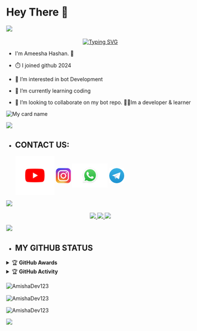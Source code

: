 <h1>Hey There 👋</h1>

<a><img src='https://i.imgur.com/LyHic3i.gif'/></a>

<!-- Typing SVG -->
<p align="center">
    <a href="https://github.com/AmishaDev123">
        <img align="center" src="https://readme-typing-svg.herokuapp.com/?size=30&width=500&lines=HI!!+This+is+Dark+Dragon%20+%20Official+..." alt="Typing SVG"/>
    </a>
</p>                                
 
- I'm Ameesha Hashan. 🥰
- ⏱️ I joined github 2024

- 👀 I’m interested in bot Development

- 🌱 I’m currently learning coding

- 💞️ I’m looking to collaborate on my bot repo.
👩‍💻Im a developer & learner


![My card name](https://cardivo.vercel.app/api?name=Ameesha%20Hashan&description=Hi,%20Welcome%20To%20My%20Git%20Profile%20😈&image=https://i.ibb.co/9vnxgVN/Picsart-22-10-19-23-24-15-518.jpg?v=4&s=10?v=4&backgroundColor=%23ecf0f1&instagram=mr.amiya.ofc&github=AmishaDev123&twitter=&pattern=leaf&colorPattern=%23eaeaea)


<a><img src='https://i.imgur.com/LyHic3i.gif'/></a>
- <h2 align="left">CONTACT US:</h2><p>  <a href="https://youtube.com/@Dragon-MD-OFC" target="blank"><img align="center" src="https://github.com/TechwithAmee1/TechwithAmee1/blob/main/Picsart_22-10-28_23-29-00-872.png" alt="https://youtube.com/channel/UCVSZitR2NTFW9K9wl-luCzQ" height="105" width="105" /></a>  <a href="https://instagram.com/mr.amiya.ofc" target="blank"><img align="center" src="https://github.com/TechwithAmee1/TechwithAmee1/blob/main/logo-ig-png-32464.png" alt="https://www.instagram.com/mr.amiya.ofc/" height="40" width="40" /></a>  <a href="https://wa.me/message/KZXTUVIGXKKZG1" target="blank"><img align="center" src="https://github.com/TechwithAmee1/TechwithAmee1/blob/main/IMG-20221027-WA0009.jpg" alt="https://wa.me/message/KZXTUVIGXKKZG1" height="65" width="95" /></a>  <a href="https://t.me/Mr_Amiya_OFC" target="blank"><img align="center" src="https://github.com/TechwithAmee1/TechwithAmee1/blob/main/Telegram_logo.svg.png" alt="https://t.me/Mr_Amiya_OFC" height="40" width="40" /></a> 
</p>
<a><img src='https://i.imgur.com/LyHic3i.gif'/></a>

<p align="center">
  <a href="https://github.com/AmishaDev123">
    <img src="https://img.shields.io/github/stars/AmishaDev123?style=plastic&label=Profile+Views&color=0000FF">
</a>
  <a href="https://github.com/AmishaDev123?tab=stars">
    <img src="https://img.shields.io/github/stars/AmishaDev123?style=plastic&label=Stars&color=0000FF">

  </a>
  <a href="https://github.com/AmishaDev123?tab=followers">
    <img src="https://img.shields.io/github/stars/AmishaDev123?style=plastic&label=Followers&color=0000FF">
</br>

<a><img src='https://i.imgur.com/LyHic3i.gif'/></a>

- <h2 align="left">MY GITHUB STATUS</h2>

<details>
    <summary>&#127942 <b>GitHub Awards</b></summary><br/>

![Github Trophy](https://github-profile-trophy.vercel.app/?username=AmishaDev123)

</details>

<details>
    <summary>&#127942 <b>GitHub Activity</b></summary><br/>

![Metrics](https://metrics.lecoq.io/AmishaDev123?template=classic&followup=1&isocalendar=1&languages=1&isocalendar.duration=half-year&config.timezone=Europe%2FIstanbul)

</details> 



<p align="center">
<p><img align="center" src="https://github-readme-stats.vercel.app/api/top-langs?username=AmishaDev123&show_icons=true&theme=dark&locale=en&layout=compact" alt="AmishaDev123" /></p>

<p align="center">
<p><img align="center" src="https://github-readme-stats.vercel.app/api?username=AmishaDev123&show_icons=true&theme=dark&locale=en" alt="AmishaDev123" /></p>

<p><img align="center" src="https://github-readme-streak-stats.herokuapp.com/?user=AmishaDev123&theme=dark" alt="AmishaDev123" /></p>
</p>

</div>
 
<a><img src='https://i.imgur.com/LyHic3i.gif'/></a>
